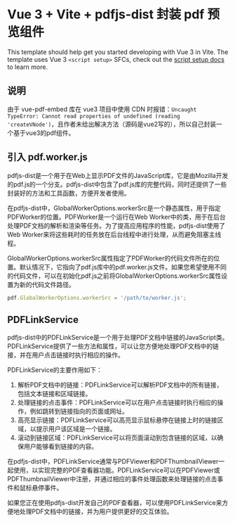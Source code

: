 # Vue 3 + Vite + pdfjs-dist 封装 pdf 预览组件

This template should help get you started developing with Vue 3 in Vite. The template uses Vue 3 `<script setup>` SFCs, check out the [script setup docs](https://v3.vuejs.org/api/sfc-script-setup.html#sfc-script-setup) to learn more.

## 说明

由于 vue-pdf-embed 库在 vue3 项目中使用 CDN 时报错：`Uncaught TypeError: Cannot read properties of undefined (reading 'createVNode')`，且作者未给出解决方法（源码是vue2写的），所以自己封装一个基于vue3的pdf组件。

## 引入 pdf.worker.js

pdfjs-dist是一个用于在Web上显示PDF文件的JavaScript库，它是由Mozilla开发的pdf.js的一个分支。pdfjs-dist中包含了pdf.js库的完整代码，同时还提供了一些封装好的方法和工具函数，方便开发者使用。

在pdfjs-dist中，GlobalWorkerOptions.workerSrc是一个静态属性，用于指定PDFWorker的位置。PDFWorker是一个运行在Web Worker中的类，用于在后台处理PDF文档的解析和渲染等任务。为了提高应用程序的性能，pdfjs-dist使用了Web Worker来将这些耗时的任务放在后台线程中进行处理，从而避免阻塞主线程。

GlobalWorkerOptions.workerSrc属性指定了PDFWorker的代码文件所在的位置。默认情况下，它指向了pdf.js库中的pdf.worker.js文件。如果您希望使用不同的代码文件，可以在初始化pdf.js之前将GlobalWorkerOptions.workerSrc属性设置为新的代码文件路径。

```js
pdf.GlobalWorkerOptions.workerSrc = '/path/to/worker.js';
```

## PDFLinkService

pdfjs-dist中的PDFLinkService是一个用于处理PDF文档中链接的JavaScript类。PDFLinkService提供了一些方法和属性，可以让您方便地处理PDF文档中的链接，并在用户点击链接时执行相应的操作。

PDFLinkService的主要作用如下：

1. 解析PDF文档中的链接：PDFLinkService可以解析PDF文档中的所有链接，包括文本链接和区域链接。
2. 处理链接的点击事件：PDFLinkService可以在用户点击链接时执行相应的操作，例如跳转到链接指向的页面或网址。
3. 高亮显示链接：PDFLinkService可以高亮显示鼠标悬停在链接上时的链接区域，以提示用户该区域是一个链接。
4. 滚动到链接区域：PDFLinkService可以将页面滚动到包含链接的区域，以确保用户能够看到链接的内容。

在pdfjs-dist中，PDFLinkService通常与PDFViewer和PDFThumbnailViewer一起使用，以实现完整的PDF查看器功能。PDFLinkService可以在PDFViewer或PDFThumbnailViewer中注册，并通过相应的事件处理函数来处理链接的点击事件和鼠标悬停事件。

如果您正在使用pdfjs-dist开发自己的PDF查看器，可以使用PDFLinkService来方便地处理PDF文档中的链接，并为用户提供更好的交互体验。
